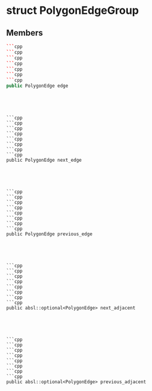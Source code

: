 # struct PolygonEdgeGroup


## Members

```cpp
```cpp
```cpp
```cpp
```cpp
```cpp
```cpp
```cpp
public PolygonEdge edge
```
```
```
```
```
```
```
```

```cpp
```cpp
```cpp
```cpp
```cpp
```cpp
```cpp
```cpp
public PolygonEdge next_edge
```
```
```
```
```
```
```
```

```cpp
```cpp
```cpp
```cpp
```cpp
```cpp
```cpp
```cpp
public PolygonEdge previous_edge
```
```
```
```
```
```
```
```

```cpp
```cpp
```cpp
```cpp
```cpp
```cpp
```cpp
```cpp
public absl::optional<PolygonEdge> next_adjacent
```
```
```
```
```
```
```
```

```cpp
```cpp
```cpp
```cpp
```cpp
```cpp
```cpp
```cpp
public absl::optional<PolygonEdge> previous_adjacent
```
```
```
```
```
```
```
```



